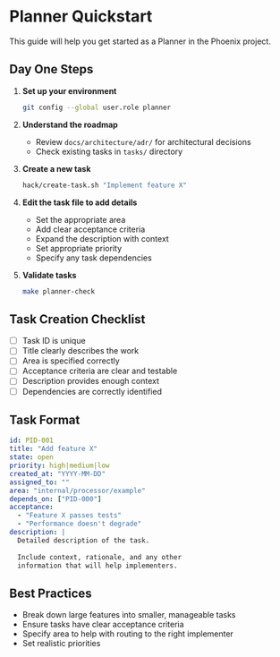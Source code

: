 # Planner Quickstart

This guide will help you get started as a Planner in the Phoenix project.

## Day One Steps

1. **Set up your environment**
   ```bash
   git config --global user.role planner
   ```

2. **Understand the roadmap**
   - Review `docs/architecture/adr/` for architectural decisions
   - Check existing tasks in `tasks/` directory

3. **Create a new task**
   ```bash
   hack/create-task.sh "Implement feature X"
   ```

4. **Edit the task file to add details**
   - Set the appropriate area
   - Add clear acceptance criteria
   - Expand the description with context
   - Set appropriate priority
   - Specify any task dependencies

5. **Validate tasks**
   ```bash
   make planner-check
   ```

## Task Creation Checklist

- [ ] Task ID is unique
- [ ] Title clearly describes the work
- [ ] Area is specified correctly
- [ ] Acceptance criteria are clear and testable
- [ ] Description provides enough context
- [ ] Dependencies are correctly identified

## Task Format

```yaml
id: PID-001
title: "Add feature X"
state: open
priority: high|medium|low
created_at: "YYYY-MM-DD"
assigned_to: ""
area: "internal/processor/example"
depends_on: ["PID-000"]
acceptance:
  - "Feature X passes tests"
  - "Performance doesn't degrade"
description: |
  Detailed description of the task.
  
  Include context, rationale, and any other
  information that will help implementers.
```

## Best Practices

- Break down large features into smaller, manageable tasks
- Ensure tasks have clear acceptance criteria
- Specify area to help with routing to the right implementer
- Set realistic priorities

